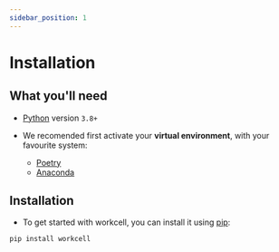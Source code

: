 ```yaml
---
sidebar_position: 1
---
```


# Installation

## What you'll need

- [Python](https://www.python.org/) version `3.8+`

- We recomended first activate your **virtual environment**, with your favourite system:
  - [Poetry](https://python-poetry.org/)
  - [Anaconda](http://anaconda.org/)

## Installation

- To get started with workcell, you can install it using [pip](https://pip.pypa.io/):

```bash
pip install workcell
```
